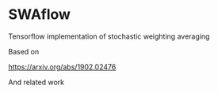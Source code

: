 # SWAflow
Tensorflow implementation of stochastic weighting averaging

Based on

https://arxiv.org/abs/1902.02476

And related work
